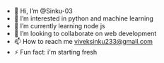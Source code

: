 - 👋 Hi, I’m @Sinku-03
- 👀 I’m interested in python and machine learning
- 🌱 I’m currently learning node js
- 💞️ I’m looking to collaborate on web  development
- 📫 How to reach me viveksinku233@gmail.com
- ⚡ Fun fact: i'm starting fresh

<!---
Sinku-03/Sinku-03 is a ✨ special ✨ repository because its `README.md` (this file) appears on your GitHub profile.
You can click the Preview link to take a look at your changes.
--->
